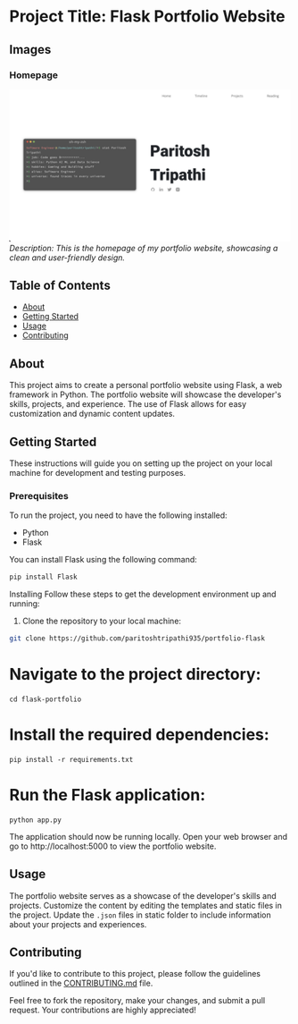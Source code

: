 # Project Title: Flask Portfolio Website
## Images <a name="images"></a>

### Homepage
![Homepage](homepage.png)
*Description: This is the homepage of my portfolio website, showcasing a clean and user-friendly design.*

## Table of Contents

- [About](#about)
- [Getting Started](#getting_started)
- [Usage](#usage)
- [Contributing](../CONTRIBUTING.md)

## About <a name = "about"></a>

This project aims to create a personal portfolio website using Flask, a web framework in Python. The portfolio website will showcase the developer's skills, projects, and experience. The use of Flask allows for easy customization and dynamic content updates.

## Getting Started <a name = "getting_started"></a>

These instructions will guide you on setting up the project on your local machine for development and testing purposes.

### Prerequisites

To run the project, you need to have the following installed:

- Python
- Flask

You can install Flask using the following command:

```bash
pip install Flask
```
Installing
Follow these steps to get the development environment up and running:

1. Clone the repository to your local machine:

```bash
git clone https://github.com/paritoshtripathi935/portfolio-flask
```

# Navigate to the project directory:
```
cd flask-portfolio
```

# Install the required dependencies:
```
pip install -r requirements.txt
```

# Run the Flask application:
```
python app.py
```

The application should now be running locally. Open your web browser and go to http://localhost:5000 to view the portfolio website.

## Usage <a name = "usage"></a>

The portfolio website serves as a showcase of the developer's skills and projects. Customize the content by editing the templates and static files in the project. Update the `.json` files in static folder to include information about your projects and experiences.

## Contributing

If you'd like to contribute to this project, please follow the guidelines outlined in the [CONTRIBUTING.md](CONTRIBUTING.md) file.

Feel free to fork the repository, make your changes, and submit a pull request. Your contributions are highly appreciated!


